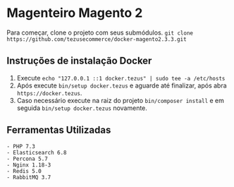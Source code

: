 # Magenteiro Magento 2

Para começar, clone o projeto com seus submódulos.
`git clone https://github.com/tezusecommerce/docker-magento2.3.3.git`

## Instruções de instalação Docker
1. Execute `echo "127.0.0.1 ::1 docker.tezus" | sudo tee -a /etc/hosts`
2. Após execute `bin/setup docker.tezus` e aguarde até finalizar, após abra `https://docker.tezus`.
3. Caso necessário execute na raiz do projeto `bin/composer install` e em seguida `bin/setup docker.tezus` novamente.

## Ferramentas Utilizadas
    - PHP 7.3
    - Elasticsearch 6.8
    - Percona 5.7
    - Nginx 1.18-3
    - Redis 5.0
    - RabbitMQ 3.7

